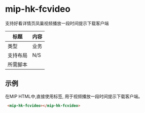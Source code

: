 ﻿# mip-hk-fcvideo

支持好看详情页凤巢视频播放一段时间提示下载客户端

|标题|内容|
|---|---|
|类型|业务|
|支持布局|N/S|
|所需脚本||

## 示例

在MIP HTML中,直接使用标签, 用于视频播放一段时间提示下载客户端。

```html
 <mip-hk-fcvideo></mip-hk-fcvideo>
```
